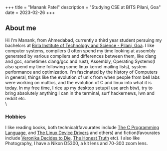 +++
title = "Manank Patel"
description = "Studying CSE at BITS Pilani, Goa"
date = 2023-02-26
+++

## About me
Hi I'm Manank, from Ahmedabad, currently a third year student persuing my bachelors at [Birla Institute of Technology and Science - Pilani, Goa](https://beta.bits-pilani.ac.in/).
I like computer systems, compilers (I often spend my time looking at assembly generated by various compilers and differences between them, like clang and gcc, sometimes clang/gcc and rust),
Assembly, Operating Systems(I also spend my time following some linux kernel mailing lists), system performance and optimization. I'm fascinated by the history of Computers in general, things like the
evolution of unix from when people from bell labs were working on multics, and the evolution of C and linux into what it is today. In my free time, I rice up my desktop setup(I use arch btw), try
to bring absolutely anything I can in the terminal, surf hackernews, lwn and reddit etc.
\
\
### Hobbies
I like reading books, both technical(favourates include [The C Programming Language](https://en.wikipedia.org/wiki/The_C_Programming_Language), and 
[The Linux Device Drivers](https://lwn.net/Kernel/LDD3/) and others) and fiction(favourates include [Veronika Decides to Die](https://en.wikipedia.org/wiki/Veronika_Decides_to_Die), 
[The Honest Truth](https://www.goodreads.com/en/book/show/22571259) etc). I also like
Photography, I have a Nikon D5300, a kit lens and 70-300 zoom lens.


